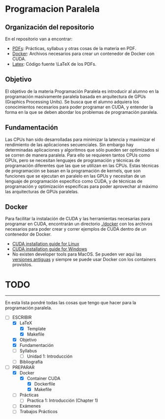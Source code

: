 Programacion Paralela
=======================================================================================================================

Organización del repositorio
-----------------------------------------------------------------------------------------------------------------------
En el repositorio van a encontrar:

- [PDFs](./pdf): Prácticas, syllabus y otras cosas de la materia en PDF.
- [Docker](./docker): Archivos necesarios para crear un contenedor de Docker con CUDA.
- [Latex](./latex): Código fuente \LaTeX de los PDFs.


Objetivo
-----------------------------------------------------------------------------------------------------------------------
El objetivo de la materia Programación Paralela es introducir al alumno en la programación masívamente paralela basada
en arquitectura de GPUs (Graphics Processing Units). Se busca que el alumno adquiera los conocimientos necesarios para
poder programar en CUDA, y entender la forma en la que se deben abordar los problemas de programación paralela.


Fundamentación
-----------------------------------------------------------------------------------------------------------------------
Las CPUs han sido desarrolladas para minimizar la latencia y maximizar el rendimiento de las aplicaciones secuenciales.
Sin embargo hay determinadas aplicaciones y algoritmos que sólo pueden ser optimizados si se corren de manera paralela.
Para ello se requieren tantos CPUs como GPUs, pero se necesitan lenguajes de programación y técnicas de programación
diferentes que las que se utilizan en las CPUs.
Estas técnicas de programación se basan en la programación de kernels, que son funciones que se ejecutan en paralelo en
las GPUs y necesitan de un lenguaje de programación específico como CUDA, y de técnicas de programación y optimización
específicas para poder aprovechar al máximo las arquitecturas de GPUs paralelas.


Docker
-----------------------------------------------------------------------------------------------------------------------
Para facilitar la instalación de CUDA y las herramientas necesarias para programar en CUDA, encontrarán un directorio
[./docker](./docker) con los archivos necesarios para poder crear y correr ejemplos de CUDA dentro de un contenedor de
Docker.

- [CUDA installation guide for Linux](https://docs.nvidia.com/cuda/cuda-installation-guide-linux/)
- [CUDA installation guide for Windows](https://docs.nvidia.com/cuda/cuda-installation-guide-microsoft-windows/)
- No existen developer tools para MacOS. Se pueden ver aqui las [versiones
  antiguas](https://developer.nvidia.com/nvidia-cuda-toolkit-developer-tools-mac-hosts) y siempre se puede usar Docker
  con los containers provistos.


# TODO
-----------------------------------------------------------------------------------------------------------------------
En esta lista pondré todas las cosas que tengo que hacer para la programación paralela.

- [ ] ESCRIBIR
    - [X] LaTeX
        - [X] Template
        - [X] Makefile
    - [X] Objetivo
    - [X] Fundamentación
    - [ ] Syllabus
        - [ ] Unidad 1: Introducción
    - [ ] Bibliografía

- [ ] PREPARAR
    - [X] Docker
        - [X] Container CUDA
            - [X] Dockerfile
            - [X] Makefile
    - [ ] Prácticas
        - [ ] Practica 1: Introducción (Chapter 1)
    - [ ] Exámenes
    - [ ] Trabajos Prácticos
